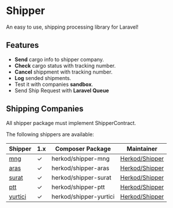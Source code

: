 # Shipper
An easy to use, shipping processing library for Laravel!

## Features

 - **Send** cargo info to shipper company.
 - **Check** cargo status with tracking number.
 - **Cancel** shippment with tracking number.
 - **Log** sended shipments.
 - Test it with companies **sandbox**.
 - Send Ship Request with **Laravel Queue**

## Shipping Companies
All shipper package  must implement ShipperContract.

The following shippers are available:

Shipper | 1.x | Composer Package | Maintainer
--- | --- | --- | ---
[mng](https://github.com/herkod/shipper-mng) | ✓ | herkod/shipper-mng | [Herkod/Shipper](https://github.com/herkod)
[aras](https://github.com/herkod/shipper-aras) | ✓ | herkod/shipper-aras | [Herkod/Shipper](https://github.com/herkod)
[surat](https://github.com/herkod/shipper-surat) | ✓ | herkod/shipper-surat | [Herkod/Shipper](https://github.com/herkod)
[ptt](https://github.com/herkod/shipper-ptt) | ✓ | herkod/shipper-ptt | [Herkod/Shipper](https://github.com/herkod)
[yurtici](https://github.com/herkod/shipper-yurtici) | ✓ | herkod/shipper-yurtici | [Herkod/Shipper](https://github.com/herkod)
